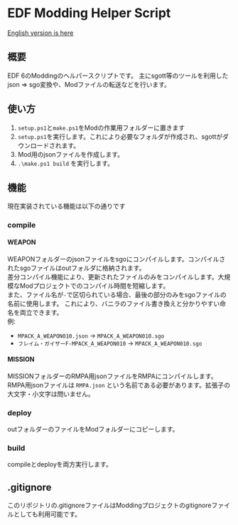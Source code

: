 # EDF Modding Helper Script
[English version is here](README-EN.md)

## 概要
EDF 6のModdingのヘルパースクリプトです。
主にsgott等のツールを利用したjson => sgo変換や、Modファイルの転送などを行います。

## 使い方
1. `setup.ps1`と`make.ps1`をModの作業用フォルダーに置きます
2. `setup.ps1`を実行します。これにより必要なフォルダが作成され、sgottがダウンロードされます。
3. Mod用のjsonファイルを作成します。
4. `.\make.ps1 build` を実行します。

## 機能
現在実装されている機能は以下の通りです

### compile 
#### WEAPON
WEAPONフォルダーのjsonファイルをsgoにコンパイルします。コンパイルされたsgoファイルはoutフォルダに格納されます。  
差分コンパイル機能により、更新されたファイルのみをコンパイルします。大規模なModプロジェクトでのコンパイル時間を短縮します。  
また、ファイル名が`-`で区切られている場合、最後の部分のみをsgoファイルの名前に使用します。
これにより、バニラのファイル書き換えと分かりやすい命名を両立できます。  
例:  
- `MPACK_A_WEAPON010.json` -> `MPACK_A_WEAPON010.sgo`  
- `フレイム・ガイザーF-MPACK_A_WEAPON010` -> `MPACK_A_WEAPON010.sgo`

#### MISSION
MISSIONフォルダーのRMPA用jsonファイルをRMPAにコンパイルします。  
RMPA用jsonファイルは `RMPA.json` という名前である必要があります。拡張子の大文字・小文字は問いません。

### deploy
outフォルダーのファイルをModフォルダーにコピーします。

### build
compileとdeployを両方実行します。  

## .gitignore
このリポジトリの.gitignoreファイルはModdingプロジェクトのgitignoreファイルとしても利用可能です。
